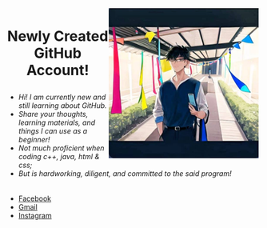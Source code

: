
<img align="right" width="300" height="300" src = "https://github.com/Kirara-22/About-me/blob/main/images/mee.jpg?raw=true"> 
<h1><p align = "center"> Newly Created GitHub Account! </p> </h1> 
 <h6> <ul> 
  <li> Hi! I am currently new and still learning about GitHub. </li>
  <li> Share your thoughts, learning materials, and things I can use as a beginner! </li>
  <li> Not much proficient when coding c++, java, html & css;</li>
  <li> But is hardworking, diligent, and committed to the said program!</li>
</ul> </h6> 
<ul class = "list-style-none d-flex flex-wrap col-12 flex-justify-center flex-lg-justify-between mb-2 mb-lg-0"> 
 <li class = "list" ><a href = "https://www.facebook.com/yuichi.yuichi22/"> Facebook </a></li> 
 <li class = "list" ><a href ="https://mail.google.com/mail/u/0/#inbox?compose=DmwnWrRnXvVGMHCfFvtjgNplsqnzdlSmDwgwgkqLSTGDZGnPSjpqfcNJhtGjdPCBFxmRLcLbFjkV"> Gmail </a></li>
 <li class = "list" ><a href = "https://www.instagram.com/remnant.mori/"> Instagram </a></li>
</ul>

